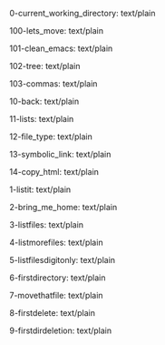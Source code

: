0-current_working_directory: text/plain

100-lets_move:               text/plain

101-clean_emacs:             text/plain

102-tree:                    text/plain

103-commas:                  text/plain

10-back:                     text/plain

11-lists:                    text/plain

12-file_type:                text/plain

13-symbolic_link:            text/plain

14-copy_html:                text/plain

1-listit:                    text/plain

2-bring_me_home:             text/plain

3-listfiles:                 text/plain

4-listmorefiles:             text/plain

5-listfilesdigitonly:        text/plain

6-firstdirectory:            text/plain

7-movethatfile:              text/plain

8-firstdelete:               text/plain

9-firstdirdeletion:          text/plain

